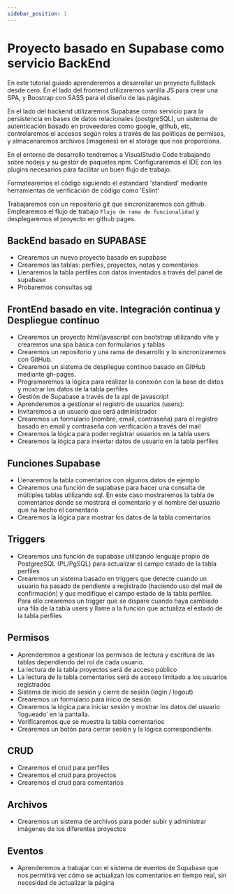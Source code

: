 ```yaml
---
sidebar_position: 1
---
```


# Proyecto basado en Supabase como servicio BackEnd
En este tutorial guiado aprenderemos a desarrollar un proyecto fullstack desde cero. 
En el lado del frontend utilizaremos vanilla JS para crear una SPA, y Boostrap con SASS para el diseño de las páginas.

En el lado del backend utilizaremos Supabase como servicio para la persistencia en bases de datos relacionales (postgreSQL), un sistema de autenticación basado en proveedores como google, github, etc, controlaremos el accesos según roles a través de las políticas de permisos, y almacenaremos archivos (imagenes) en el storage que nos proporciona.

En el entorno de desarrollo tendremos a VisualStudio Code trabajando sobre nodejs y su gestor de paquetes npm. Configuraremos el IDE con los plugins necesarios para facilitar un buen flujo de trabajo.

Formatearemos el código siguiendo el estandard 'standard' mediante herramientas de verificación de código como 'Eslint'

Trabajaremos con un repositorio git que sincronizaremos con github. Emplearemos el flujo de trabajo `Flujo de rama de funcionalidad` y desplegaremos el proyecto en github pages.


## BackEnd basado en SUPABASE
- Crearemos un nuevo proyecto basado en supabase
- Crearemos las tablas: perfiles, proyectos, notas y comentarios
- Llenaremos la tabla perfiles con datos inventados a través del panel de supabase
- Probaremos consultas sql
## FrontEnd basado en vite. Integración continua y Despliegue continuo
- Crearemos un proyecto html/javascript con bootstrap utilizando vite y crearemos una spa básica con formularios y tablas
- Crearemos un repositorio y una rama de desarrollo y lo sincronizaremos con GitHub.
- Crearemos un sistema de despliegue continuo basado en GitHub mediante gh-pages.
- Programaremos la lógica para realizar la conexión con la base de datos y  mostrar los datos de la tabla perfiles
- Gestión de Supabase a través de la api de javascript
- Aprenderemos a gestionar el registro de usuarios (users):
- Invitaremos a un usuario que será administrador
- Crearemos un formulario (nombre, email, contraseña) para el registro basado en email y contraseña con verificación a través del mail
- Crearemos la lógica para poder registrar usuarios en la tabla users
- Crearemos la lógica para insertar datos de usuario en la tabla perfiles
## Funciones Supabase
- Llenaremos la tabla comentarios con algunos datos de ejemplo
- Crearemos una función de supabase para hacer una consulta de múltiples tablas utilizando sql. En este caso mostraremos la tabla de comentarios donde se mostrará el comentario y el nombre del usuario que ha hecho el comentario
- Crearemos la lógica para mostrar los datos de la tabla comentarios 
## Triggers
- Crearemos una función de supabase utilizando lenguaje propio de PostgreeSQL (PL/PgSQL) para actualizar el campo estado de la tabla perfiles
- Crearemos un sistema basado en triggers que detecte cuando un usuario ha pasado de pendiente a registrado (haciendo uso del mail de confirmación) y que modifique el campo estado de la tabla perfiles. Para ello crearemos un trigger que se dispare cuando haya cambiado una fila de la tabla users y llame a la función que actualiza el estado de la tabla perfiles
## Permisos
- Aprenderemos a gestionar los permisos de lectura y escritura de las tablas dependiendo del rol de cada usuario.
- La lectura de la  tabla proyectos será de acceso público
- La lectura de la tabla comentarios será de acceso limitado a los usuarios registrados 
- Sistema de inicio de sesión y cierre de sesión (login / logout)
- Crearemos un formulario para inicio de sesión
- Crearemos la lógica para iniciar sesión y mostrar los datos del usuario ‘logueado’ en la pantalla.
- Verificaremos que se muestra la tabla comentarios
- Crearemos un botón para cerrar sesión y la lógica correspondiente.
## CRUD
- Crearemos el crud para perfiles
- Crearemos el crud para proyectos
- Crearemos el crud para comentarios
## Archivos
- Crearemos un sistema de archivos para poder subir y administrar imágenes de los diferentes proyectos
## Eventos
- Aprenderemos a trabajar con el sistema de eventos de Supabase que nos permitirá ver cómo se actualizan los comentarios en tiempo real, sin necesidad de actualizar la página




